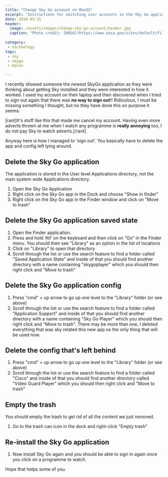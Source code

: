 ```yaml
---
title: "Change Sky Go account on MacOS"
excerpt: "Instructions for switching user accounts in the Sky Go application on a MacOS machine"
date: 2018-03-31
header:
  image: /assets/images/change-sky-go-account/header.jpg
  caption: "Photo credit: [NASA](https://www.nasa.gov/sites/default/files/images/344198main_EC90-357-06_full.jpg)"
  
category:
 - technology
tags:
 - sky
 - skygo
 - macos

---
```


I recently showed someone the newest SkyGo application as they were thinking about 
getting Sky installed and they were interested in how it worked. I used my account on
their laptop and then discovered when I tried to sign out again that there was 
**no way to sign out**!! Ridiculous, I must be missing something I thought, but no they 
have done this on purpose it seems.  

[rant]It's stuff like this that made me cancel my account. Having even more adverts thrown
at me when I watch any programme is **really annoying** too, I do not pay Sky to watch adverts.[/rant]

Anyway here is how I managed to 'sign out'. You basically have to delete the app and 
config left lying around.



## Delete the Sky Go application

The application is stored in the User level Applications directory, not the main system wide 
Applications directory.

   1. Open the Sky Go Application
   2. Right click on the Sky Go app in the Dock and choose "Show in finder"
   3. Right click on the Sky Go app in the Finder window and click on "Move to trash"
   
## Delete the Sky Go application saved state

   1. Open the Finder application. 
   2. Press and hold ‘Alt’ on the keyboard and then click on "Go" in the Finder menu. You 
   should then see "Library" as an option in the list of locations
   3. Click on "Library" to open that directory
   4. Scroll through the list or use the search feature to find a folder called "Saved 
   Application State" and inside of that you should find another directory with a name containing
   "skygoplayer" which you should then right click and "Move to trash"
   
## Delete the Sky Go application config

   1. Press "cmd" + up arrow to go up one level to the "Library" folder (or see above)
   2. Scroll through the list or use the search feature to find a folder called "Application 
   Support" and inside of that you should find another directory with a name containing  "Sky Go 
   Player" which you should then right click and "Move to trash". There may be more than one, I 
   deleted everything that was sky related this new app os the only thing that will be used now. 
   
## Delete the config that's left behind


   1. Press "cmd" + up arrow to go up one level to the "Library" folder (or see above)
   2. Scroll through the list or use the search feature to find a folder called "Cisco" and
   inside of that you should find another directory called  "Video Guard Player" which you 
   should then right click and "Move to trash" 
   
## Empty the trash

You should empty the trash to get rid of all the content we just removed.

   1. Go to the trash can icon in the dock and right-click "Empty trash"
   
## Re-install the Sky Go application

   1. Now install Sky Go again and you should be able to sign in again once you click on 
   a programme to watch.
   
   
Hope that helps some of you.  
   




[1]: https://amzn.to/2IfoK1W
